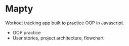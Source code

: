# Mapty
Workout tracking app built to practice OOP in Javascript.

- OOP practice
- User stories, project architecture, flowchart
